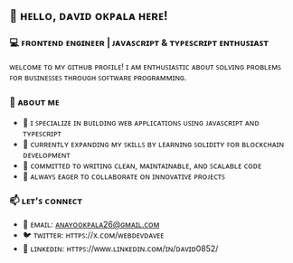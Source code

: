 ## 👋 ʜᴇʟʟᴏ, ᴅᴀᴠɪᴅ ᴏᴋᴘᴀʟᴀ ʜᴇʀᴇ!

### 💻 ꜰʀᴏɴᴛᴇɴᴅ ᴇɴɢɪɴᴇᴇʀ | ᴊᴀᴠᴀꜱᴄʀɪᴘᴛ & ᴛʏᴘᴇꜱᴄʀɪᴘᴛ ᴇɴᴛʜᴜꜱɪᴀꜱᴛ

ᴡᴇʟᴄᴏᴍᴇ ᴛᴏ ᴍʏ ɢɪᴛʜᴜʙ ᴘʀᴏꜰɪʟᴇ! ɪ ᴀᴍ ᴇɴᴛʜᴜꜱɪᴀꜱᴛɪᴄ ᴀʙᴏᴜᴛ ꜱᴏʟᴠɪɴɢ ᴘʀᴏʙʟᴇᴍꜱ ꜰᴏʀ ʙᴜꜱɪɴᴇꜱꜱᴇꜱ ᴛʜʀᴏᴜɢʜ ꜱᴏꜰᴛᴡᴀʀᴇ ᴘʀᴏɢʀᴀᴍᴍɪɴɢ.

### 🚀 ᴀʙᴏᴜᴛ ᴍᴇ

- 🔭 ɪ ꜱᴘᴇᴄɪᴀʟɪᴢᴇ ɪɴ ʙᴜɪʟᴅɪɴɢ ᴡᴇʙ ᴀᴘᴘʟɪᴄᴀᴛɪᴏɴꜱ ᴜꜱɪɴɢ ᴊᴀᴠᴀꜱᴄʀɪᴘᴛ ᴀɴᴅ ᴛʏᴘᴇꜱᴄʀɪᴘᴛ
- 🌱 ᴄᴜʀʀᴇɴᴛʟʏ ᴇxᴘᴀɴᴅɪɴɢ ᴍʏ ꜱᴋɪʟʟꜱ ʙʏ ʟᴇᴀʀɴɪɴɢ ꜱᴏʟɪᴅɪᴛʏ ꜰᴏʀ ʙʟᴏᴄᴋᴄʜᴀɪɴ ᴅᴇᴠᴇʟᴏᴘᴍᴇɴᴛ
- 🎯 ᴄᴏᴍᴍɪᴛᴛᴇᴅ ᴛᴏ ᴡʀɪᴛɪɴɢ ᴄʟᴇᴀɴ, ᴍᴀɪɴᴛᴀɪɴᴀʙʟᴇ, ᴀɴᴅ ꜱᴄᴀʟᴀʙʟᴇ ᴄᴏᴅᴇ
- 🤝 ᴀʟᴡᴀʏꜱ ᴇᴀɢᴇʀ ᴛᴏ ᴄᴏʟʟᴀʙᴏʀᴀᴛᴇ ᴏɴ ɪɴɴᴏᴠᴀᴛɪᴠᴇ ᴘʀᴏᴊᴇᴄᴛꜱ

### 📫 ʟᴇᴛ'ꜱ ᴄᴏɴɴᴇᴄᴛ

- 📧 ᴇᴍᴀɪʟ: ᴀɴᴀʏᴏᴏᴋᴘᴀʟᴀ26@ɢᴍᴀɪʟ.ᴄᴏᴍ
- 🐦 ᴛᴡɪᴛᴛᴇʀ: ʜᴛᴛᴘꜱ://x.ᴄᴏᴍ/ᴡᴇʙᴅᴇᴠᴅᴀᴠᴇᴇ
- 💼 ʟɪɴᴋᴇᴅɪɴ: ʜᴛᴛᴘꜱ://ᴡᴡᴡ.ʟɪɴᴋᴇᴅɪɴ.ᴄᴏᴍ/ɪɴ/ᴅᴀᴠɪᴅ0852/
